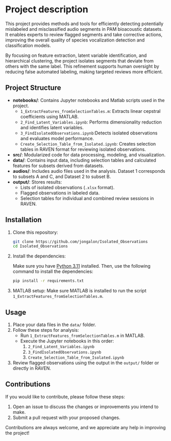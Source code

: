 # Project description

This project provides methods and tools for efficiently detecting potentially mislabeled and misclassified audio segments in PAM bioacoustic datasets. It enables experts to review flagged segments and take corrective actions, improving the overall quality of species vocalization detection and classification models.

By focusing on feature extraction, latent variable identification, and hierarchical clustering, the project isolates segments that deviate from others with the same label. This refinement supports human oversight by reducing false automated labeling, making targeted reviews more efficient.

## Project Structure

- **notebooks/**: Contains Jupyter notebooks and Matlab scripts used in the project.
  - `1_ExtractFeatures_fromSelectionTables.m`:  Extracts linear cepstral coefficients using MATLAB.
  - `2_Find_Latent_Variables.ipynb`: Performs dimensionality reduction and identifies latent variables.
  - `3_FindIsolatedObservations.ipynb`:Detects isolated observations and evaluates model performance.
  - `Create_Selection_Table_from_Isolated.ipynb`: Creates selection tables in RAVEN format for reviewing isolated observations.
- **src/**: Modularized code for data processing, modeling, and visualization.
- **data/**: Contains input data, including selection tables and calculated features for subsets derived from datasets.
- **audios/**: Includes audio files used in the analysis. Dataset 1 corresponds to subsets A and C, and Dataset 2 to subset B.
- **output/**: Stores results:
  - Lists of isolated observations (`.xlsx` format).
  - Flagged observations in labeled data.
  - Selection tables for individual and combined review sessions in RAVEN.

## Installation

1. Clone this repository:

   ```bash
   git clone https://github.com/jongalon/Isolated_Observations
   cd Isolated_Observations
   ```

2. Install the dependencies:

   Make sure you have [Python 3.11](https://www.python.org/downloads/) installed. Then, use the following command to install the dependencies:

   ```bash
   pip install -r requirements.txt
   ```

3. MATLAB setup:
   Make sure MATLAB is installed to run the script `1_ExtractFeatures_fromSelectionTables.m`. 

## Usage

1. Place your data files in the `data/` folder.
2. Follow these steps for analysis:
   - Run `1_ExtractFeatures_fromSelectionTables.m` in MATLAB.
   - Execute the Jupyter notebooks in this order:
     1. `2_Find_Latent_Variables.ipynb`
     2. `3_FindIsolatedObservations.ipynb`
     3. `Create_Selection_Table_from_Isolated.ipynb`
3. Review flagged observations using the output in the `output/` folder or directly in RAVEN.

## Contributions

If you would like to contribute, please follow these steps:

1. Open an issue to discuss the changes or improvements you intend to make.
2. Submit a pull request with your proposed changes.

Contributions are always welcome, and we appreciate any help in improving the project!

